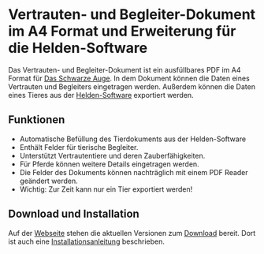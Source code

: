 # Vertrauten- und Begleiter-Dokument im A4 Format und Erweiterung für die Helden-Software

Das Vertrauten- und Begleiter-Dokument ist ein ausfüllbares PDF im A4 Format für [Das Schwarze Auge](http://www.dasschwarzeauge.de/). 
In dem Dokument können die Daten eines Vertrauten und Begleiters eingetragen werden. 
Außerdem können die Daten eines Tieres aus der [Helden-Software](http://www.helden-software.de/) exportiert werden. 

## Funktionen 

* Automatische Befüllung des Tierdokuments aus der Helden-Software
* Enthält Felder für tierische Begleiter.
* Unterstützt Vertrautentiere und deren Zauberfähigkeiten.
* Für Pferde können weitere Details eingetragen werden.
* Die Felder des Dokuments können nachträglich mit einem PDF Reader geändert werden.
* Wichtig: Zur Zeit kann nur ein Tier exportiert werden!

## Download und Installation

Auf der [Webseite](http://thinkingstone.github.io/dsa-documents/tierdokumenta4/) stehen die aktuellen Versionen zum [Download](http://thinkingstone.github.io/dsa-documents/tierdokumenta4/download.html) bereit. 
Dort ist auch eine [Installationsanleitung](http://thinkingstone.github.io/dsa-documents/tierdokumenta4/install.html) beschrieben. 
